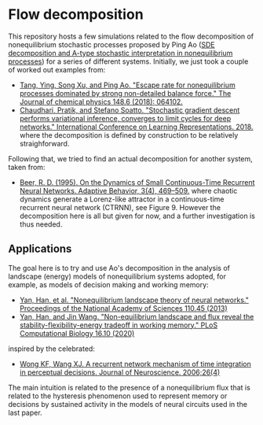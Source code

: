 # Flow decomposition
This repository hosts a few simulations related to the flow decomposition of nonequilibrium stochastic processes proposed by Ping Ao ([SDE decomposition and A-type stochastic interpretation in nonequilibrium processes](https://link.springer.com/article/10.1007/s11467-017-0718-2)) for a series of different systems. Initially, we just took a couple of worked out examples from:
- [Tang, Ying, Song Xu, and Ping Ao. "Escape rate for nonequilibrium processes dominated by strong non-detailed balance force." The Journal of chemical physics 148.6 (2018): 064102.](https://aip.scitation.org/doi/full/10.1063/1.5008524)
- [Chaudhari, Pratik, and Stefano Soatto. "Stochastic gradient descent performs variational inference, converges to limit cycles for deep networks." International Conference on Learning Representations. 2018.](https://openreview.net/forum?id=HyWrIgW0W)
where the decomposition is defined by construction to be relatively straighforward.

Following that, we tried to find an actual decomposition for another system, taken from:
- [Beer, R. D. (1995). On the Dynamics of Small Continuous-Time Recurrent Neural Networks. Adaptive Behavior, 3(4), 469–509.](https://journals.sagepub.com/doi/10.1177/105971239500300405)
where chaotic dynamics generate a Lorenz-like attractor in a continuous-time recurrent neural network (CTRNN), see Figure 9. However the decomposition here is all but given for now, and a further investigation is thus needed.

## Applications
The goal here is to try and use Ao's decomposition in the analysis of landscape (energy) models of nonequilibrium systems adopted, for example, as models of decision making and working memory:
- [Yan, Han, et al. "Nonequilibrium landscape theory of neural networks." Proceedings of the National Academy of Sciences 110.45 (2013)](https://www.pnas.org/content/110/45/E4185)
- [Yan, Han, and Jin Wang. "Non-equilibrium landscape and flux reveal the stability-flexibility-energy tradeoff in working memory." PLoS Computational Biology 16.10 (2020)](https://journals.plos.org/ploscompbiol/article?id=10.1371/journal.pcbi.1008209)

inspired by the celebrated:
- [Wong KF, Wang XJ. A recurrent network mechanism of time integration in perceptual decisions. Journal of Neuroscience. 2006;26(4)](https://www.jneurosci.org/content/26/4/1314)

The main intuition is related to the presence of a nonequilibrium flux that is related to the hysteresis phenomenon used to represent memory or decisions by sustained activity in the models of neural circuits used in the last paper.
